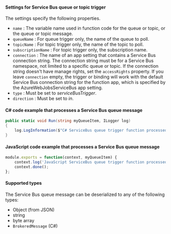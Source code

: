 #### Settings for Service Bus queue or topic trigger

The settings specify the following properties.

- `name` : The variable name used in function code for the queue or topic, or the queue or topic message. 
- `queueName` : For queue trigger only, the name of the queue to poll.
- `topicName` : For topic trigger only, the name of the topic to poll.
- `subscriptionName` : For topic trigger only, the subscription name.
- `connection` : The name of an app setting that contains a Service Bus connection string. The connection string must be for a Service Bus namespace, not limited to a specific queue or topic. If the connection string doesn't have manage rights, set the `accessRights` property. If you leave `connection` empty, the trigger or binding will work with the default Service Bus connection string for the function app, which is specified by the AzureWebJobsServiceBus app setting.
- `type` : Must be set to *serviceBusTrigger*.
- `direction` : Must be set to *in*. 

#### C# code example that processes a Service Bus queue message

```csharp
public static void Run(string myQueueItem, ILogger log)
{
    log.LogInformation($"C# ServiceBus queue trigger function processed message: {myQueueItem}");
}
```

#### JavaScript code example that processes a Service Bus queue message

```javascript
module.exports = function(context, myQueueItem) {
    context.log('JavaScript ServiceBus queue trigger function processed message', myQueueItem);
    context.done();
};
```

#### Supported types

The Service Bus queue message can be deserialized to any of the following types:

* Object (from JSON)
* string
* byte array 
* `BrokeredMessage` (C#) 
